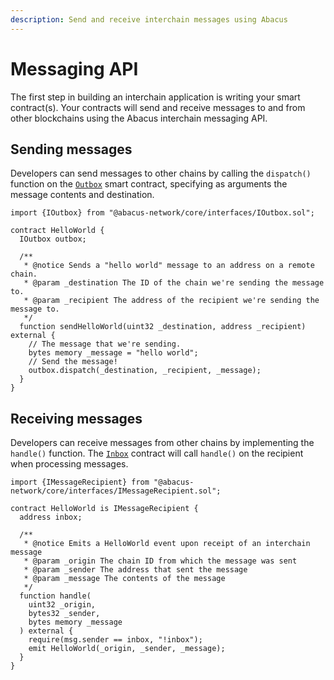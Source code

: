 ```yaml
---
description: Send and receive interchain messages using Abacus
---
```


# Messaging API

The first step in building an interchain application is writing your smart contract(s). Your contracts will send and receive messages to and from other blockchains using the Abacus interchain messaging API.

## Sending messages

Developers can send messages to other chains by calling the `dispatch()` function on the [`Outbox`](../../protocol/messaging-api/outbox.md) smart contract, specifying as arguments the message contents and destination.

```solidity
import {IOutbox} from "@abacus-network/core/interfaces/IOutbox.sol";

contract HelloWorld {
  IOutbox outbox;
  
  /**
   * @notice Sends a "hello world" message to an address on a remote chain.
   * @param _destination The ID of the chain we're sending the message to.
   * @param _recipient The address of the recipient we're sending the message to.
   */
  function sendHelloWorld(uint32 _destination, address _recipient) external {
    // The message that we're sending.
    bytes memory _message = "hello world";
    // Send the message! 
    outbox.dispatch(_destination, _recipient, _message);
  }
}
```

## Receiving messages

Developers can receive messages from other chains by implementing the `handle()` function. The  [`Inbox`](../../protocol/messaging-api/inbox.md) contract will call `handle()` on the recipient when processing messages.

```solidity
import {IMessageRecipient} from "@abacus-network/core/interfaces/IMessageRecipient.sol";

contract HelloWorld is IMessageRecipient {
  address inbox;
  
  /**
   * @notice Emits a HelloWorld event upon receipt of an interchain message
   * @param _origin The chain ID from which the message was sent
   * @param _sender The address that sent the message
   * @param _message The contents of the message
   */
  function handle(
    uint32 _origin,
    bytes32 _sender,
    bytes memory _message
  ) external {
    require(msg.sender == inbox, "!inbox");
    emit HelloWorld(_origin, _sender, _message);
  }
}
```
